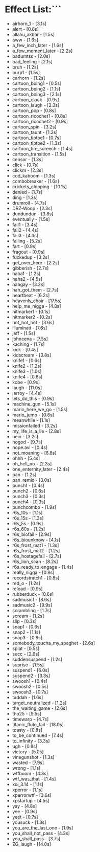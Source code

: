 # Effect List:```
+ airhorn_1 - [3.1s]
+ alert - [0.8s]
+ allahu_akbar - [1.5s]
+ aww - [1.6s]
+ a_few_inch_later - [1.6s]
+ a_few_moment_later - [2.2s]
+ badumtss - [2.0s]
+ bad_feeling - [2.1s]
+ bruh - [1.2s]
+ burp1 - [1.5s]
+ carhorn - [1.2s]
+ cartoon_boing1 - [0.5s]
+ cartoon_boing2 - [1.1s]
+ cartoon_boing3 - [2.1s]
+ cartoon_clock - [0.9s]
+ cartoon_laugh - [2.3s]
+ cartoon_pop - [0.8s]
+ cartoon_ricochet1 - [0.8s]
+ cartoon_ricochet2 - [0.9s]
+ cartoon_spin - [3.2s]
+ cartoon_taunt - [1.2s]
+ cartoon_tiptoe1 - [0.7s]
+ cartoon_tiptoe2 - [1.3s]
+ cartoon_tire_screech - [1.4s]
+ cartoon_transition - [1.5s]
+ censor - [1.3s]
+ click - [0.7s]
+ clickm - [2.3s]
+ cod_kaboom - [1.3s]
+ combobreaker - [1.6s]
+ crickets_chipping - [10.1s]
+ denied - [1.7s]
+ ding - [1.3s]
+ drumroll - [4.7s]
+ DRZ-Woop - [2.3s]
+ dundundun - [3.8s]
+ eventually - [1.5s]
+ fail1 - [3.4s]
+ fail2 - [4.4s]
+ fail3 - [4.3s]
+ falling - [5.2s]
+ fart - [0.9s]
+ fragout - [0.9s]
+ fuckedup - [3.2s]
+ get_over_here - [2.2s]
+ gibberish - [2.7s]
+ haha1 - [1.2s]
+ haha2 - [4.5s]
+ hahgay - [3.3s]
+ hah_got_them - [2.7s]
+ heartbeat - [6.2s]
+ heavenly_choir - [17.5s]
+ help_me_nigga - [4.8s]
+ hitmarker1 - [0.1s]
+ hitmarker2 - [0.2s]
+ hot_hot_hot - [3.6s]
+ illuminati - [7.6s]
+ jeff - [1.5s]
+ johncena - [7.5s]
+ kaching - [1.7s]
+ kick - [0.4s]
+ kidscream - [3.8s]
+ knife1 - [0.6s]
+ knife2 - [1.2s]
+ knife3 - [1.0s]
+ knife4 - [0.6s]
+ kobe - [0.9s]
+ laugh - [11.0s]
+ lerroy - [4.4s]
+ lets_do_this - [0.9s]
+ machine_gun - [5.1s]
+ mario_here_we_go - [1.5s]
+ mario_jump - [0.8s]
+ meanwhile - [1.1s]
+ missionfailed - [3.2s]
+ my_life_is_a_lie - [2.8s]
+ nein - [3.2s]
+ nogod - [9.7s]
+ nope.avi - [0.4s]
+ not_moaning - [6.8s]
+ ohhh - [5.4s]
+ oh_hell_no - [2.3s]
+ one_enternity_later - [2.4s]
+ pan - [1.2s]
+ pan_remix - [3.0s]
+ punch1 - [0.4s]
+ punch2 - [0.6s]
+ punch3 - [0.3s]
+ punch4 - [0.3s]
+ punchcombo - [1.9s]
+ r6s_10s - [1.1s]
+ r6s_15s - [1.3s]
+ r6s_5s - [0.9s]
+ r6s_60s - [1.2s]
+ r6s_biofail - [2.9s]
+ r6s_biounknow - [4.1s]
+ r6s_frost_mat1 - [1.3s]
+ r6s_frost_mat2 - [1.2s]
+ r6s_hostagefail - [2.7s]
+ r6s_lion_scan - [8.2s]
+ r6s_ready_to_engage - [1.4s]
+ really_nigga - [0.8s]
+ recordstratch1 - [0.8s]
+ red_o - [1.2s]
+ reload - [0.9s]
+ rubberduck - [0.6s]
+ sadmusic1 - [8.6s]
+ sadmusic2 - [9.9s]
+ scrambling - [1.7s]
+ scream - [1.2s]
+ slip - [0.3s]
+ snap1 - [0.6s]
+ snap2 - [1.1s]
+ snap3 - [0.8s]
+ somebody_toucha_my_spaghet - [2.6s]
+ splat - [0.5s]
+ succ - [2.6s]
+ suddensuspend - [1.2s]
+ suprise - [1.5s]
+ suspend1 - [6.0s]
+ suspend2 - [3.3s]
+ swoosh1 - [0.4s]
+ swoosh2 - [0.5s]
+ swoosh3 - [0.7s]
+ taddah - [1.6s]
+ target_neutralized - [1.2s]
+ the_waiting_game - [2.6s]
+ tho25 - [9.5s]
+ timewarp - [4.7s]
+ titanic_flute_fail - [18.0s]
+ toasty - [0.8s]
+ to_be_continued - [7.4s]
+ to_infinity - [3.3s]
+ ugh - [0.8s]
+ victory - [5.0s]
+ vinegunshot - [1.3s]
+ wasted - [7.9s]
+ wrong - [1.1s]
+ wtfboom - [4.3s]
+ wtf_was_that - [1.4s]
+ xoi_3.14 - [1.1s]
+ xperror - [1.1s]
+ xperrorwtf - [3.6s]
+ xpstartup - [4.5s]
+ yay - [4.8s]
+ yee - [0.9s]
+ yeet - [0.7s]
+ yousuck - [1.3s]
+ you_are_the_last_one - [1.9s]
+ you_shall_not_pass - [4.3s]
+ you_shall_pass - [3.7s]
+ ZG_laugh - [14.0s]
```